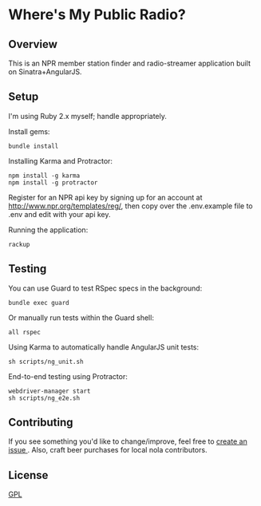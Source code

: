 # Where's My Public Radio?

## Overview

This is an NPR member station finder and radio-streamer application built on Sinatra+AngularJS.

## Setup

I'm using Ruby 2.x myself; handle appropriately.

Install gems:

```
bundle install
```

Installing Karma and Protractor:

```
npm install -g karma
npm install -g protractor
```

Register for an NPR api key by signing up for an account at http://www.npr.org/templates/reg/, then copy over the .env.example file to .env and edit with your api key.

Running the application:
```
rackup
```

## Testing

You can use Guard to test RSpec specs in the background:

```
bundle exec guard
```

Or manually run tests within the Guard shell:

```
all rspec
```

Using Karma to automatically handle AngularJS unit tests:

```
sh scripts/ng_unit.sh
```

End-to-end testing using Protractor:

```
webdriver-manager start
sh scripts/ng_e2e.sh
```

## Contributing

If you see something you'd like to change/improve, feel free to [create an issue ](https://github.com/csampson/wheresmypublicradio/issues). Also, craft beer purchases for local nola contributors.

## License

[GPL](http://opensource.org/licenses/gpl-3.0.html)
